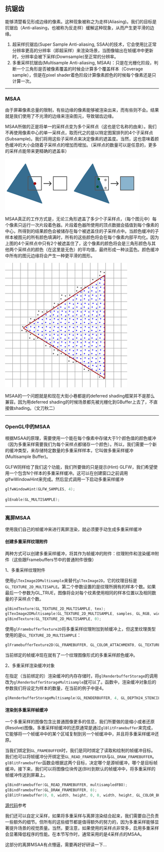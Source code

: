 <h2>抗锯齿</h2>

能够清楚看见形成边缘的像素。这种现象被称之为走样(Aliasing)。我们的目标是抗锯齿（Anti-aliasing，也被称为反走样）缓解这种现象，从而产生更平滑的边缘。

1. 超采样抗锯齿(Super Sample Anti-aliasing, SSAA)的技术，它会使用比正常分辨率更高的分辨率（即超采样）来渲染场景，当图像输出在帧缓冲中更新时，分辨率会被下采样(Downsample)至正常的分辨率。
2. 多重采样抗锯齿(Multisample Anti-aliasing, MSAA)：只是在光栅化阶段，判断一个三角形是否被像素覆盖的时候会计算多个覆盖样本（Coverage sample），但是在pixel shader着色阶段计算像素颜色的时候每个像素还是只计算一次。

<hr>

<h3>MSAA</h3>

由于屏幕像素总量的限制，有些边缘的像素能够被渲染出来，而有些则不会。结果就是我们使用了不光滑的边缘来渲染图元，导致锯齿边缘。

MSAA所做的正是将单一的采样点变为多个采样点（这也是它名称的由来）。我们不再使用像素中心的单一采样点，取而代之的是以特定图案排列的4个子采样点(Subsample)。我们将用这些子采样点来决定像素的遮盖度。当然，这也意味着颜色缓冲的大小会随着子采样点的增加而增加。（采样点的数量可以是任意的，更多的采样点能带来更精确的遮盖率）

![image](https://github.com/yu-cao/OpenGL-Learning/blob/master/4.11Anti%20Aliasing/Reference/anti_aliasing_sample_points.png)

MSAA真正的工作方式是，无论三角形遮盖了多少个子采样点，（每个图元中）每个像素只运行一次片段着色器。片段着色器所使用的顶点数据会插值到每个像素的中心，所得到的结果颜色会被储存在每个被遮盖住的子采样点中。当颜色缓冲的子样本被图元的所有颜色填满时，所有的这些颜色将会在每个像素内部平均化。因为上图的4个采样点中只有2个被遮盖住了，这个像素的颜色将会是三角形颜色与其他两个采样点的颜色（在这里是无色）的平均值，最终形成一种淡蓝色。颜色缓冲中所有的图元边缘将会产生一种更平滑的图形。

![image](https://github.com/yu-cao/OpenGL-Learning/blob/master/4.11Anti%20Aliasing/Reference/anti_aliasing_rasterization_samples.png)

MSAA的一个问题就是和现在大街小巷都是的deferred shading框架并不是那么兼容。因为用deferred shading的时候场景都先被光栅化到GBuffer上去了，不直接做shading。（文刀秋二）

<hr>

<h3>OpenGL中的MSAA</h3>

根据MSAA的原理，需要使用一个能在每个像素中存储大于1个颜色值的颜色缓冲（因为多重采样需要我们为每个采样点都储存一个颜色）。所以，我们需要一个新的缓冲类型，来存储特定数量的多重采样样本，它叫做多重采样缓冲(Multisample Buffer)。

GLFW同样给了我们这个功能，我们所要做的只是提示(Hint) GLFW，我们希望使用一个包含N个样本的多重采样缓冲。这可以在创建窗口之前调用glfwWindowHint来完成。然后显式调用一下启动多重采样缓冲

```cpp
glfwWindowHint(GLFW_SAMPLES, 4);

glEnable(GL_MULTISAMPLE);
```

<hr>

<h3>离屏MSAA</h3>

使用我们自己的帧缓冲来进行离屏渲染，就必须要手动生成多重采样缓冲

<h4>创建多重采样纹理附件</h4>

两种方式可以创建多重采样缓冲，将其作为帧缓冲的附件：纹理附件和渲染缓冲附件（这些跟Framebuffers节中的普通附件很像）

1、多重采样纹理附件

使用`glTexImage2DMultisample`来替代`glTexImage2D`，它的纹理目标是`GL_TEXTURE_2D_MULTISAPLE`。第二个参数设置的是纹理所拥有的样本个数。如果最后一个参数为GL_TRUE，图像将会对每个纹素使用相同的样本位置以及相同数量的子采样点个数。

```cpp
glBindTexture(GL_TEXTURE_2D_MULTISAMPLE, tex);
glTexImage2DMultisample(GL_TEXTURE_2D_MULTISAMPLE, samples, GL_RGB, width, height, GL_TRUE);
glBindTexture(GL_TEXTURE_2D_MULTISAMPLE, 0);
```

使用`glFramebufferTexture2D`将多重采样纹理附加到帧缓冲上，但这里纹理类型使用的是`GL_TEXTURE_2D_MULTISAMPLE`：

```cpp
glFramebufferTexture2D(GL_FRAMEBUFFER, GL_COLOR_ATTACHMENT0, GL_TEXTURE_2D_MULTISAMPLE, tex, 0);
```

当前绑定的帧缓冲现在就有了一个纹理图像形式的多重采样颜色缓冲。

2、多重采样渲染缓冲对象

在指定（当前绑定的）渲染缓冲的内存存储时，将`glRenderbufferStorage`的调用改为`glRenderbufferStorageMultisample`就可以了。函数中，渲染缓冲对象后的参数我们将设定为样本的数量，在当前的例子中是4。

```cpp
glRenderbufferStorageMultisample(GL_RENDERBUFFER, 4, GL_DEPTH24_STENCIL8, width, height);
```

<h4>渲染到多重采样帧缓冲</h4>

一个多重采样的图像包含比普通图像更多的信息，我们所要做的是缩小或者还原(Resolve)图像。多重采样帧缓冲的还原通常是通过`glBlitFramebuffer`来完成，它能够将一个帧缓冲中的某个区域复制到另一个帧缓冲中，并且将多重采样缓冲还原。

当我们绑定到`GL_FRAMEBUFFER`时，我们是同时绑定了读取和绘制的帧缓冲目标。我们也可以将帧缓冲分开绑定至`GL_READ_FRAMEBUFFER`与`GL_DRAW_FRAMEBUFFER`。`glBlitFramebuffer`函数会根据这两个目标，决定哪个是源帧缓冲，哪个是目标帧缓冲。接下来，我们可以将图像位块传送(Blit)到默认的帧缓冲中，将多重采样的帧缓冲传送到屏幕上。

```cpp
glBindFramebuffer(GL_READ_FRAMEBUFFER, multisampledFBO);
glBindFramebuffer(GL_DRAW_FRAMEBUFFER, 0);
glBlitFramebuffer(0, 0, width, height, 0, 0, width, height, GL_COLOR_BUFFER_BIT, GL_NEAREST);
```

[源代码](https://learnopengl.com/code_viewer_gh.php?code=src/4.advanced_opengl/11.anti_aliasing_offscreen/anti_aliasing_offscreen.cpp)参考

我们还可以自定义采样，如果将多重采样与离屏渲染结合起来，我们需要自己负责一些额外的细节。但所有的这些细节都是值得额外的努力的，因为多重采样能够显著提升场景的视觉质量。当然，要注意，如果使用的采样点非常多，启用多重采样会显著降低程序的性能。在本节写作时，通常采用的是4采样点的MSAA。

这部分的离屏MSAA有点懵逼，需要再好好研读一下...